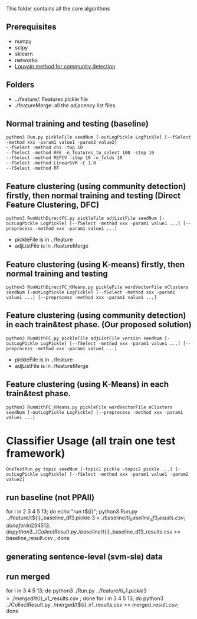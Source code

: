 
This folder contains all the core algorithms 

## Prerequisites 
* numpy
* scipy
* sklearn
* networkx 
* [Louvain method for community detection](https://bitbucket.org/taynaud/python-louvain)

## Folders
* ../feature/: Features pickle file 
* ./featureMerge: all the adjacency list files 

## Normal training and testing (baseline)
    python3 Run.py pickleFile seedNum [-outLogPickle LogPickle] [--fSelect -method xxx -param1 value1 -param2 value2]
    --fSelect -method chi -top 10
    --fSelect -method RFE -n_features_to_select 100 -step 10 
    --fSelect -method REFCV -step 10 -n_folds 10
    --fSelect -method LinearSVM -C 1.0
    --fSelect -method RF

## Feature clustering (using community detection) firstly, then normal training and testing (Direct Feature Clustering, DFC)
    python3 RunWithDirectFC.py pickleFile adjListFile seedNum [-outLogPickle LogPickle] [--fSelect -method xxx -param1 value1 ...] [--preprocess -method xxx -param1 value1 ...]
    
* pickleFile is in ../feature
* adjListFile is in ./featureMerge

## Feature clustering (using K-means) firstly, then normal training and testing
    python3 RunWithDirectFC_KMeans.py pickleFile wordVectorFile nClusters seedNum [-outLogPickle LogPickle] [--fSelect -method xxx -param1 value1 ...] [--preprocess -method xxx -param1 value1 ...]

## Feature clustering (using community detection) in each train&test phase. (Our proposed solution)
    python3 RunWithFC.py pickleFile adjListFile version seedNum [-outLogPickle LogPickle] [--fSelect -method xxx -param1 value1 ...] [--preprocess -method xxx -param1 value1 ...]
    
* pickleFile is in ../feature
* adjListFile is in ./featureMerge

## Feature clustering (using K-Means) in each train&test phase.
    python3 RunWithFC_KMeans.py pickleFile wordVectorFile nClusters seedNum [-outLogPickle LogPickle] [--preprocess -method xxx -param1 value1 ...]





# Classifier Usage (all train one test framework)
    OneTestRun.py topic seedNum [-topic1 pickle -topic2 pickle ...] [-outLogPickle LogPickle] [--fSelect -method xxx -param1 value1 -param2 value2]
    

## run baseline (not PPAll)
for i in 2 3 4 5 13; do echo "run t${i}"; python3 Run.py ../feature/t${i}_baseline_df3.pickle 3 > ./baseline/t${i}_baseline_df3_results.csv; done
for i in 2 3 4 5 13; do python3 ../CollectResult.py ./baseline/t${i}_baseline_df3_results.csv >> baseline_result.csv ; done

## generating sentence-level (svm-sle) data


## run merged
for i in 3 4 5 13; do python3 ./Run.py ../feature/t${i}_v1.pickle 3 > ./merged/t${i}_v1_results.csv ; done
for i in 3 4 5 13; do python3 ../CollectResult.py ./merged/t${i}_v1_results.csv >> merged_result.csv; done

